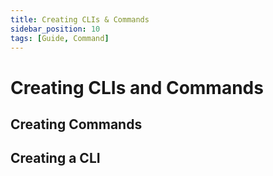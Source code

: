 ```yaml
---
title: Creating CLIs & Commands
sidebar_position: 10
tags: [Guide, Command]
---
```


# Creating CLIs and Commands

## Creating Commands

## Creating a CLI
